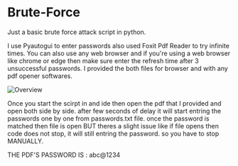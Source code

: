 # Brute-Force
Just a basic brute force attack script in python.

I use Pyautogui to enter passwords also used Foxit Pdf Reader to try infinite times.
You can also use any web browser and if you're using a web browser like chrome or edge then make sure enter the 
refresh time after 3 unsuccessful passwords.
I provided the both files for browser and with any pdf opener softwares.

![Overview](https://github.com/user-attachments/assets/c72086e7-a132-4bb3-b82d-f0debfbd0bc1)

Once you start the scirpt in and ide then open the pdf that I provided and open both side by side.
after few seconds of delay it will start entring the passwords one by one from passwords.txt file.
once the password is matched then file is open BUT theres a slight issue like if file opens then code does not stop, it will still entring the password.
so you have to stop MANUALLY.

THE PDF'S PASSWORD IS : abc@1234
